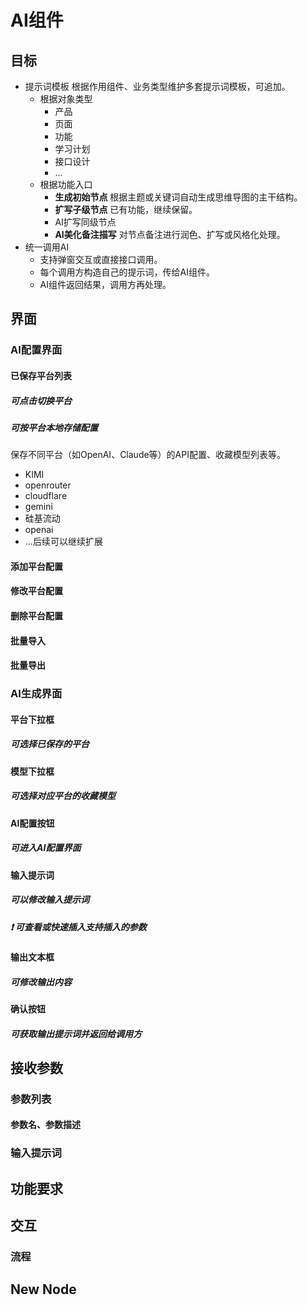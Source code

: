 # AI组件

## 目标

- 提示词模板
  根据作用组件、业务类型维护多套提示词模板，可追加。
  - 根据对象类型
    - 产品
    - 页面
    - 功能
    - 学习计划
    - 接口设计
    - ...
  - 根据功能入口
    - **生成初始节点**
      根据主题或关键词自动生成思维导图的主干结构。
    - **扩写子级节点**
      已有功能，继续保留。
    - AI扩写同级节点
    - **AI美化备注描写**
      对节点备注进行润色、扩写或风格化处理。
- 统一调用AI
  - 支持弹窗交互或直接接口调用。
  - 每个调用方构造自己的提示词，传给AI组件。
  - AI组件返回结果，调用方再处理。
## 界面

### AI配置界面

#### 已保存平台列表

##### 可点击切换平台
##### 可按平台本地存储配置
  保存不同平台（如OpenAI、Claude等）的API配置、收藏模型列表等。

- KIMI
- openrouter
- cloudflare
- gemini
- 硅基流动
- openai
- ...后续可以继续扩展
#### 添加平台配置
#### 修改平台配置
#### 删除平台配置
#### 批量导入
#### 批量导出
### AI生成界面

#### 平台下拉框

##### 可选择已保存的平台
#### 模型下拉框

##### 可选择对应平台的收藏模型
#### AI配置按钮

##### 可进入AI配置界面
#### 输入提示词

##### 可以修改输入提示词
##### ❗ 可查看或快速插入支持插入的参数
#### 输出文本框

##### 可修改输出内容
#### 确认按钮

##### 可获取输出提示词并返回给调用方
## 接收参数

### 参数列表

#### 参数名、参数描述
### 输入提示词
## 功能要求
## 交互

### 流程
## New Node